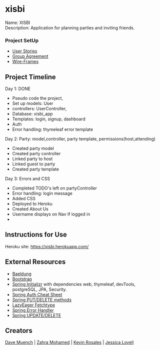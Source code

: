 # xisbi
Name: XISBI   
Description: Application for planning parties and inviting friends.
### Project SetUp
- [User Stories](/project-assets/Readmes/userStories.md)
- [Group Agreement](/project-assets/Readmes/groupAgreement.md)
- [Wire-Frames](/project-assets/Readmes/wire-frames.md)

## Project Timeline
Day 1: DONE
* Pseudo code the project,
* Set up models: User
* controllers: UserController,
* Database: xisbi_app
* Templates: login, signup, dashboard
* Auth
* Error handling: thymeleaf error template

Day 2: Party: model,controller, party template, permissions(host,attending)
* Created party model
* Created party controller
* Linked party to host
* Linked guest to party
* Created party template

Day 3: Errors and CSS
* Completed TODO's left on partyController
* Error handling: login message
* Added CSS
* Deployed to Heroku
* Created About Us
* Username displays on Nav If logged in 
*


## Instructions for Use
Heroku site: https://xisbi.herokuapp.com/

## External Resources
* [Baeldung](https://www.baeldung.com/)
* [Bootstrap](https://getbootstrap.com/docs/4.2/components/forms/)
* [Spring Initializr](https://start.spring.io/) with dependencies web, thymeleaf, devTools, postgreSQL, JPA, Security.
* [Spring Auth Cheat Sheet](https://github.com/codefellows/seattle-java-401d2/blob/master/SpringAuthCheatSheet.md)
* [Spring PUT/DELETE methods](https://stackoverflow.com/questions/24256051/delete-or-put-methods-in-thymeleaf)
* [LazyEager Fetchtype](https://stackoverflow.com/questions/2990799/difference-between-fetchtype-lazy-and-eager-in-java-persistence-api)
* [Spring Error Handler](https://www.baeldung.com/exception-handling-for-rest-with-spring)
* [Spring UPDATE/DELETE](http://www.springboottutorial.com/spring-boot-crud-rest-service-with-jpa-hibernate)


## Creators
[Dave Muench](https://github.com/RazorWire13) | [Zahra Mohamed](https://github.com/zahram1087) | [Kevin Rosales](https://github.com/Kevinrosales) | [Jessica Lovell](https://github.com/JessLovell)        
